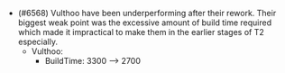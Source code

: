 - (#6568) Vulthoo have been underperforming after their rework. Their biggest weak point was the excessive amount of build time required which made it impractical to make them in the earlier stages of T2 especially.
  - Vulthoo:
    - BuildTime: 3300 --> 2700